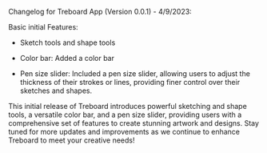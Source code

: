 Changelog for Treboard App (Version 0.0.1) - 4/9/2023:

Basic initial Features:

* Sketch tools and shape tools

* Color bar: Added a color bar

* Pen size slider: Included a pen size slider, allowing users to adjust the thickness of their strokes or lines, providing finer control over their sketches and shapes.

This initial release of Treboard introduces powerful sketching and shape tools, a versatile color bar, and a pen size slider, providing users with a comprehensive set of features to create stunning artwork and designs. Stay tuned for more updates and improvements as we continue to enhance Treboard to meet your creative needs!
